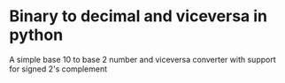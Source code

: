 # Binary to decimal and viceversa in python

A simple base 10 to base 2 number and viceversa converter with support for signed 2's complement